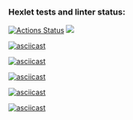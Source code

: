 ### Hexlet tests and linter status:

[![Actions Status](https://github.com/AnzhelaSemkina/frontend-project-44/workflows/hexlet-check/badge.svg)](https://github.com/AnzhelaSemkina/frontend-project-44/actions) <a href="https://codeclimate.com/github/AnzhelaSemkina/frontend-project-44/maintainability"><img src="https://api.codeclimate.com/v1/badges/2ff1c02c334fe4f672aa/maintainability" /></a>

[![asciicast](https://asciinema.org/a/rs6glqj4qMw5nJ6rhrapYN9Io.svg)](https://asciinema.org/a/rs6glqj4qMw5nJ6rhrapYN9Io)

[![asciicast](https://asciinema.org/a/RRdW21y4H61oMnJN7rqNvoUkd.svg)](https://asciinema.org/a/RRdW21y4H61oMnJN7rqNvoUkd)

[![asciicast](https://asciinema.org/a/KGePBrBYmW39lAwEApzvrhz2o.svg)](https://asciinema.org/a/KGePBrBYmW39lAwEApzvrhz2o)

[![asciicast](https://asciinema.org/a/cVCwq7uGLjzVDF1fqfpT73vtL.svg)](https://asciinema.org/a/cVCwq7uGLjzVDF1fqfpT73vtL)

[![asciicast](https://asciinema.org/a/es30uSCjrcyj1eg0f519FX8Mv.svg)](https://asciinema.org/a/es30uSCjrcyj1eg0f519FX8Mv)
